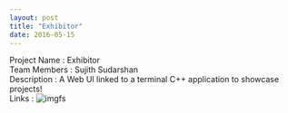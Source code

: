 ```yaml
---
layout: post
title: "Exhibitor"
date: 2016-05-15
---
```

Project Name : Exhibitor   
Team Members : Sujith Sudarshan   
Description  : A Web UI linked to a terminal C++ application to showcase projects!   
Links        : ![imgfs](https://lh5.ggpht.com/uMzjOo9GstpqGBfz2-R65hL_DaYDUAKDiWFt7UgETTFiISVvRkn_nANElzT30MrpoQ=h900)   

